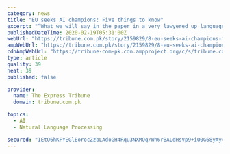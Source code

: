```yaml
---
category: news
title: "EU seeks AI champions: Five things to know"
excerpt: "“What we will say in the paper in a very lawyered up language is, let’s pause and figure out if there ... blanket rules for entire industries and stifle innovation. Instead, the EU’s AI strategy will look at activities case-by-case, with basic uses such as translation or maps left largely alone, but medical technology kept on a tighter ..."
publishedDateTime: 2020-02-19T05:31:00Z
webUrl: "https://tribune.com.pk/story/2159829/8-eu-seeks-ai-champions-five-things-know/"
ampWebUrl: "https://tribune.com.pk/story/2159829/8-eu-seeks-ai-champions-five-things-know/"
cdnAmpWebUrl: "https://tribune-com-pk.cdn.ampproject.org/c/s/tribune.com.pk/story/2159829/8-eu-seeks-ai-champions-five-things-know/"
type: article
quality: 39
heat: 39
published: false

provider:
  name: The Express Tribune
  domain: tribune.com.pk

topics:
  - AI
  - Natural Language Processing

secured: "IEtO6hKFYEGlEorocZzbLAdoGH4Rqu3NXMOq/Wh6rBALdHsVp9+iO0G68yAyv4iZvLbjdl8gaxLPBqRg1T48h7hgVIsbK4LVO61cpWwKQGNdaxmfbjvzGc7hOXivEs8tQ/CR5JL5iSsjA5pN0TiEIqhqOgC0WkQyCWpRUfCVAIYMrNaDosCWFoJfrqBCpY0hgek6KToNUN6qDSzR8qXP/pmtJJFeTx++glI/P2aNtvgHkLi1owV+VKXk9ZxsZXOUwKjM5NwS05OoX990XBFAX/u2v3TxkfwdmeNpzdOMRQ5bkbak9/V6HiG3xtzT9pIqRs0hAStgb3LcMJ1KS5YUQG0VXyAeWMhxXohkvX7c5c6gB/oZ22Kx4BMod8dNVBi4R5TS/O5x5iBYbwAEVWsnvAhhzjVlpcsBpfRSMZ6kr9cPnllwEF01ZwzUqD38uHPfTBIawJ/XJ7KTzms1Gqoda7e0tSlfEiVK3G1hawUgbBk=;mh+C3ItI8jo74iLewfG8XQ=="
---
```


